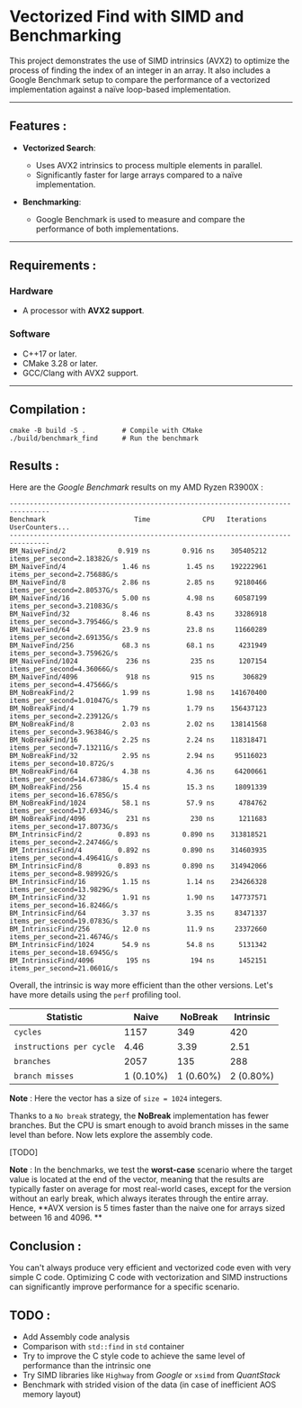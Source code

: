 # Vectorized Find with SIMD and Benchmarking

This project demonstrates the use of SIMD intrinsics (AVX2) to optimize the process of finding the index of an integer in an array. It also includes a Google Benchmark setup to compare the performance of a vectorized implementation against a naïve loop-based implementation.

---

## Features :

- **Vectorized Search**:
  - Uses AVX2 intrinsics to process multiple elements in parallel.
  - Significantly faster for large arrays compared to a naïve implementation.

- **Benchmarking**:
  - Google Benchmark is used to measure and compare the performance of both implementations.

---

## Requirements : 

### Hardware
- A processor with **AVX2 support**. 

### Software
- C++17 or later.
- CMake 3.28 or later.
- GCC/Clang with AVX2 support.

---

## Compilation :

```
cmake -B build -S .         # Compile with CMake
./build/benchmark_find      # Run the benchmark
```

## Results : 

Here are the _Google Benchmark_ results on my AMD Ryzen R3900X :

```
--------------------------------------------------------------------------------
Benchmark                      Time             CPU   Iterations UserCounters...
--------------------------------------------------------------------------------
BM_NaiveFind/2             0.919 ns        0.916 ns    305405212 items_per_second=2.18382G/s
BM_NaiveFind/4              1.46 ns         1.45 ns    192222961 items_per_second=2.75688G/s
BM_NaiveFind/8              2.86 ns         2.85 ns     92180466 items_per_second=2.80537G/s
BM_NaiveFind/16             5.00 ns         4.98 ns     60587199 items_per_second=3.21083G/s
BM_NaiveFind/32             8.46 ns         8.43 ns     33286918 items_per_second=3.79546G/s
BM_NaiveFind/64             23.9 ns         23.8 ns     11660289 items_per_second=2.69135G/s
BM_NaiveFind/256            68.3 ns         68.1 ns      4231949 items_per_second=3.75962G/s
BM_NaiveFind/1024            236 ns          235 ns      1207154 items_per_second=4.36066G/s
BM_NaiveFind/4096            918 ns          915 ns       306829 items_per_second=4.47566G/s
BM_NoBreakFind/2            1.99 ns         1.98 ns    141670400 items_per_second=1.01047G/s
BM_NoBreakFind/4            1.79 ns         1.79 ns    156437123 items_per_second=2.23912G/s
BM_NoBreakFind/8            2.03 ns         2.02 ns    138141568 items_per_second=3.96384G/s
BM_NoBreakFind/16           2.25 ns         2.24 ns    118318471 items_per_second=7.13211G/s
BM_NoBreakFind/32           2.95 ns         2.94 ns     95116023 items_per_second=10.872G/s
BM_NoBreakFind/64           4.38 ns         4.36 ns     64200661 items_per_second=14.6738G/s
BM_NoBreakFind/256          15.4 ns         15.3 ns     18091339 items_per_second=16.6785G/s
BM_NoBreakFind/1024         58.1 ns         57.9 ns      4784762 items_per_second=17.6934G/s
BM_NoBreakFind/4096          231 ns          230 ns      1211683 items_per_second=17.8073G/s
BM_IntrinsicFind/2         0.893 ns        0.890 ns    313818521 items_per_second=2.24746G/s
BM_IntrinsicFind/4         0.892 ns        0.890 ns    314603935 items_per_second=4.49641G/s
BM_IntrinsicFind/8         0.893 ns        0.890 ns    314942066 items_per_second=8.98992G/s
BM_IntrinsicFind/16         1.15 ns         1.14 ns    234266328 items_per_second=13.9829G/s
BM_IntrinsicFind/32         1.91 ns         1.90 ns    147737571 items_per_second=16.8246G/s
BM_IntrinsicFind/64         3.37 ns         3.35 ns     83471337 items_per_second=19.0783G/s
BM_IntrinsicFind/256        12.0 ns         11.9 ns     23372660 items_per_second=21.4674G/s
BM_IntrinsicFind/1024       54.9 ns         54.8 ns      5131342 items_per_second=18.6945G/s
BM_IntrinsicFind/4096        195 ns          194 ns      1452151 items_per_second=21.0601G/s
```

Overall, the intrinsic is way more efficient than the other versions. Let's have more details using the `perf` profiling tool. 

| **Statistic**             | **Naive** | **NoBreak**   | **Intrinsic** |
|---------------------------|-----------|---------------|---------------|
| `cycles`                  | 1157      | 349           | 420           |
| `instructions per cycle`  | 4.46      | 3.39          | 2.51          | 
| `branches`                | 2057      | 135           | 288           | 
| `branch misses`           | 1 (0.10%) | 1 (0.60%)     | 2 (0.80%)     | 

**Note** : Here the vector has a size of `size = 1024` integers.

Thanks to a `No break` strategy, the **NoBreak** implementation has fewer branches. But the CPU is smart enough to avoid branch misses in the same level than before.
Now lets explore the assembly code. 

[TODO]


**Note** : In the benchmarks, we test the **worst-case** scenario where the target value is located at the end of the vector, meaning that the results are typically faster on average for most real-world cases, except for the version without an early break, which always iterates through the entire array. Hence, **AVX version is 5 times faster than the naive one for arrays sized between 16 and 4096. **

## Conclusion : 
You can't always produce very efficient and vectorized code even with very simple C code. Optimizing C code with vectorization and SIMD instructions can significantly improve performance for a specific scenario. 

## TODO :

-  Add Assembly code analysis
-  Comparison with `std::find` in `std` container
-  Try to improve the C style code to achieve the same level of performance than the intrinsic one
-  Try SIMD libraries like `Highway` from _Google_ or `xsimd` from _QuantStack_
-  Benchmark with strided vision of the data (in case of inefficient AOS memory layout)

